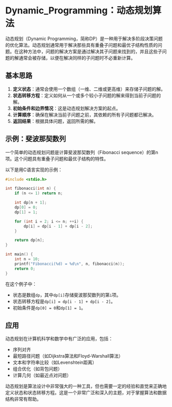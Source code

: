 # Dynamic_Programming：动态规划算法

动态规划（Dynamic Programming，简称DP）是一种用于解决多阶段决策问题的优化算法。动态规划通常用于解决那些具有重叠子问题和最优子结构性质的问题。在这种方法中，问题的解决方案是通过解决其子问题来找到的，并且这些子问题的解通常会被存储，以便在解决同样的子问题时不必重新计算。

## 基本思路

1. **定义状态**：通常会使用一个数组（一维、二维或更高维）来存储子问题的解。
2. **状态转移方程**：定义如何从一个或多个较小子问题的解来得到当前子问题的解。
3. **初始条件和边界情况**：这是动态规划解决方案的起点。
4. **计算顺序**：确保在解决当前子问题之前，其依赖的所有子问题都已解决。
5. **返回结果**：根据具体问题，返回所需的解。

## 示例：斐波那契数列

一个简单的动态规划问题是计算斐波那契数列（Fibonacci sequence）的第n项。这个问题具有重叠子问题和最优子结构的特性。

以下是用C语言实现的示例：

```c
#include <stdio.h>

int fibonacci(int n) {
    if (n <= 1) return n;

    int dp[n + 1];
    dp[0] = 0;
    dp[1] = 1;

    for (int i = 2; i <= n; ++i) {
        dp[i] = dp[i - 1] + dp[i - 2];
    }

    return dp[n];
}

int main() {
    int n = 10;
    printf("Fibonacci(%d) = %d\n", n, fibonacci(n));
    return 0;
}
```

在这个例子中：

- 状态是数组`dp`，其中`dp[i]`存储斐波那契数列的第`i`项。
- 状态转移方程是`dp[i] = dp[i - 1] + dp[i - 2]`。
- 初始条件是`dp[0] = 0`和`dp[1] = 1`。

## 应用

动态规划在计算机科学和数学中有广泛的应用，包括：

- 序列对齐
- 最短路径问题（如Dijkstra算法和Floyd-Warshall算法）
- 文本和字符串比较（如Levenshtein距离）
- 组合优化（如背包问题）
- 计算几何（如最近点对问题）

动态规划是算法设计中非常强大的一种工具，但也需要一定的经验和直觉来正确地定义状态和状态转移方程。这是一个非常广泛和深入的主题，对于掌握算法和数据结构非常有帮助。
